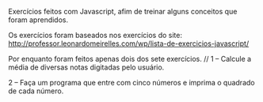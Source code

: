 Exercícios feitos com Javascript, afim de treinar alguns conceitos que foram aprendidos.

Os exercícios foram baseados nos exercícios do site: http://professor.leonardomeirelles.com/wp/lista-de-exercicios-javascript/

Por enquanto foram feitos apenas dois dos sete exercícios.
//
1 – Calcule a média de diversas notas digitadas pelo usuário.

2 – Faça um programa que entre com cinco números e imprima o quadrado de cada número.

